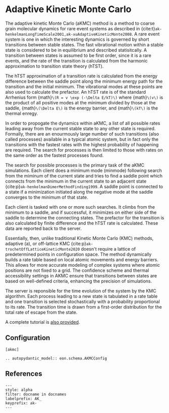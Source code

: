 # Adaptive Kinetic Monte Carlo

The adaptive kinetic Monte Carlo (aKMC) method is a method to coarse grain
molecular dynamics for rare event systems as described in
{cite:t}`ak-henkelmanLongTimeScale2001,ak-xuAdaptiveKineticMonte2008`.  A rare
event system is one in which the interesting dynamics is governed by short
transitions between stable states. The fast vibrational motion within a stable
state is considered to be in equilibrium and described statisitcally. A
transition between states is assumed to be first order, since it is a rare
events, and the rate of the transition is calculated from the harmonic
approximation to transition state theory (hTST).

The hTST approximation of a transition rate is calculated from the energy
difference between the saddle point along the minimum energy path for the
transition and the initial minimum. The vibrational modes at these points are
also used to calculate the prefactor. An hTST rate is of the standard Arrhenius
form {math}`\(R = v \exp (-\Delta E/kT)\)` where {math}`\(v\)` is the product of all positive
modes at the minimum divided by those at the saddle, {math}`\(\Delta E\)` is the energy
barrier, and {math}`\(kT\)` is the thermal enregy.

In order to propogate the dynamics within aKMC, a list of all possible rates
leading away from the current stable state to any other state is required.
Formally, there are an enourmously large number of such transitions (also called
processes) available in a typical atomic system, but in fact only the
transitions with the fastest rates with the highest probability of happening are
required. The search for processes is then limited to those with rates on the
same order as the fastest processes found.

The search for possible processes is the primary task of the aKMC simulations.
Each client does a minimum mode (minmode) following search from the miminum of
the current state and tries to find a saddle point which connects from the
minimum in the current state to an adjacent state
{cite:p}`ak-henkelmanDimerMethodFinding1999`. A saddle point is connected to a
state if a minimization initiated along the negative mode at the saddle
converges to the minimum of that state.

Each client is tasked with one or more such searches. It climbs from the minimum
to a saddle, and if successful, it minimizes on either side of the saddle to
determine the connecting states. The prefactor for the transition is also
calculated by finite difference and the hTST rate is calculated. These data are
reported back to the server.

Essentially, then, unlike traditional Kinetic Monte Carlo (KMC) methods,
adaptive (a), or off-lattice KMC {cite:p}`ak-trochetOffLatticeKineticMonte2020`
doesn't require a lattice of predetermined points in configuration space. The
method dynamically builds a rate table based on local atomic movements and
energy barriers. This allows for more accurate modeling of complex systems where
atomic positions are not fixed to a grid. The confidence scheme and thermal
accessibility settings in AKMC ensure that transitions between states are based
on well-defined criteria, enhancing the precision of simulations. 

The server is reponsible for the time evolution of the system by the KMC
algorithm. Each process leading to a new state is tabulated in a rate table and
one transition is selected stochastically with a probability proportional to its
rate. The transition time is drawn from a first-order distribution for the total
rate of escape from the state.

A complete tutorial is [also provided](project:../tutorials/akmc.md).

## Configuration

```{code-block} ini
[akmc]
```

```{eval-rst}
.. autopydantic_model:: eon.schema.AKMCConfig
```

## References

```{bibliography}
---
style: alpha
filter: docname in docnames
labelprefix: AK_
keyprefix: ak-
---
```
